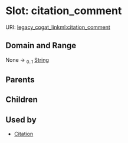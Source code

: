 
# Slot: citation_comment



URI: [legacy_cogat_linkml:citation_comment](https://w3id.org/rwblair/legacy-cogat-linkml/citation_comment)


## Domain and Range

None &#8594;  <sub>0..1</sub> [String](types/String.md)

## Parents


## Children


## Used by

 * [Citation](Citation.md)
